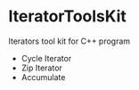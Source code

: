 # IteratorToolsKit
Iterators tool kit for C++ program

- Cycle Iterator
- Zip Iterator
- Accumulate

